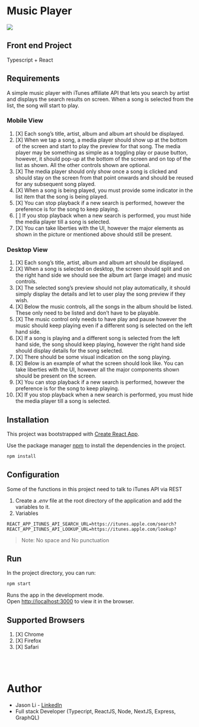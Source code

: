 # Music Player

![](https://img.shields.io/node/v/mocha)

## Front end Project

Typescript + React

## Requirements
A simple music player with iTunes affiliate API that lets you search by artist and displays the search results on screen. When a song is selected from the list, the song will start to play.

### Mobile View

1. [X] Each song’s title, artist, album and album art should be displayed.
2. [X] When we tap a song, a media player should show up at the bottom of the screen and
start to play the preview for that song. The media player may be something as simple as a toggling play or pause button, however, it should pop-up at the bottom of the screen and on top of the list as shown. All the other controls shown are optional.
3. [X] The media player should only show once a song is clicked and should stay on the screen from that point onwards and should be reused for any subsequent song played.
4. [X] When a song is being played, you must provide some indicator in the list item that the song is being played.
5. [X] You can stop playback if a new search is performed, however the preference is for the song to keep playing.
6. [ ] If you stop playback when a new search is performed, you must hide the media player till a song is selected.
7. [X] You can take liberties with the UI, however the major elements as shown in the picture or mentioned above should still be present.

### Desktop View

1. [X] Each song’s title, artist, album and album art should be displayed.
2. [X] When a song is selected on desktop, the screen should split and on the right hand side
we should see the album art (large image) and music controls.
3. [X] The selected song’s preview should not play automatically, it should simply display the
details and let to user play the song preview if they wish.
4. [X] Below the music controls, all the songs in the album should be listed. These only need to
be listed and don’t have to be playable.
5. [X] The music control only needs to have play and pause however the music should keep playing even if a different song is selected on the left hand side.
6. [X] If a song is playing and a different song is selected from the left hand side, the song should keep playing, however the right hand side should display details for the song selected.
7. [X] There should be some visual indication on the song playing.
8. [X] Below is an example of what the screen should look like. You can take liberties with the
UI, however all the major components shown should be present on the screen.
9. [X] You can stop playback if a new search is performed, however the preference is for the
song to keep playing.
10. [X] If you stop playback when a new search is performed, you must hide the media player till
a song is selected.

## Installation
This project was bootstrapped with [Create React App](https://github.com/facebook/create-react-app).

Use the package manager [npm](https://www.npmjs.com/) to install the dependencies in the project.

```bash
npm install
```

## Configuration

Some of the functions in this project need to talk to iTunes API via REST

1. Create a *.env* file at the root directory of the application and add the variables to it.
2. Variables

```
REACT_APP_ITUNES_API_SEARCH_URL=https://itunes.apple.com/search?
REACT_APP_ITUNES_API_LOOKUP_URL=https://itunes.apple.com/lookup?
```

>Note: No space and No punctuation

## Run
In the project directory, you can run:
```bash
npm start
```
Runs the app in the development mode.\
Open [http://localhost:3000](http://localhost:3000) to view it in the browser.

## Supported Browsers
1. [X] Chrome
2. [X] Firefox
3. [X] Safari


<br>
<br>

# Author

* Jason Li - [LinkedIn](https://www.linkedin.com/in/jason-li-5a943a135/)
* Full stack Developer (Typecript, ReactJS, Node, NextJS, Express, GraphQL)
